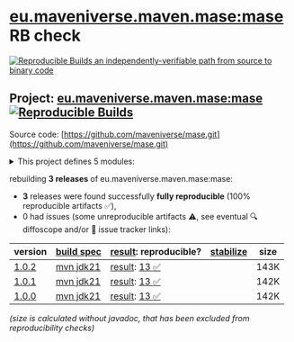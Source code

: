 [eu.maveniverse.maven.mase:mase](https://central.sonatype.com/artifact/eu.maveniverse.maven.mase/mase/versions) RB check
=======

[![Reproducible Builds](https://reproducible-builds.org/images/logos/rb.svg) an independently-verifiable path from source to binary code](https://reproducible-builds.org/)

## Project: [eu.maveniverse.maven.mase:mase](https://central.sonatype.com/artifact/eu.maveniverse.maven.mase/mase/versions) [![Reproducible Builds](https://img.shields.io/endpoint?url=https://raw.githubusercontent.com/jvm-repo-rebuild/reproducible-central/master/content/eu/maveniverse/maven/mase/mase/badge.json)](https://github.com/jvm-repo-rebuild/reproducible-central/blob/master/content/eu/maveniverse/maven/mase/mase/README.md)

Source code: [https://github.com/maveniverse/mase.git](https://github.com/maveniverse/mase.git)

<details><summary>This project defines 5 modules:</summary>

* [eu.maveniverse.maven.mase:mase](https://central.sonatype.com/artifact/eu.maveniverse.maven.mase/mase/overview)
* [eu.maveniverse.maven.mase:search-api](https://central.sonatype.com/artifact/eu.maveniverse.maven.mase/search-api/overview)
* [eu.maveniverse.maven.mase:search-backend-indexer](https://central.sonatype.com/artifact/eu.maveniverse.maven.mase/search-backend-indexer/overview)
* [eu.maveniverse.maven.mase:search-backend-remoterepository](https://central.sonatype.com/artifact/eu.maveniverse.maven.mase/search-backend-remoterepository/overview)
* [eu.maveniverse.maven.mase:search-backend-smo](https://central.sonatype.com/artifact/eu.maveniverse.maven.mase/search-backend-smo/overview)
</details>

rebuilding **3 releases** of eu.maveniverse.maven.mase:mase:
- **3** releases were found successfully **fully reproducible** (100% reproducible artifacts :white_check_mark:),
- 0 had issues (some unreproducible artifacts :warning:, see eventual :mag: diffoscope and/or :memo: issue tracker links):

| version | [build spec](/BUILDSPEC.md) | [result](https://reproducible-builds.org/docs/jvm/): reproducible? | [stabilize](https://github.com/google/oss-rebuild/blob/main/cmd/stabilize/README.md) | size |
| -- | --------- | ------ | ------ | -- |
| [1.0.2](https://central.sonatype.com/artifact/eu.maveniverse.maven.mase/mase/1.0.2/pom) | [mvn jdk21](mase-1.0.2.buildspec) | [result](mase-1.0.2.buildinfo): [13 :white_check_mark: ](mase-1.0.2.buildcompare) | | 143K |
| [1.0.1](https://central.sonatype.com/artifact/eu.maveniverse.maven.mase/mase/1.0.1/pom) | [mvn jdk21](mase-1.0.1.buildspec) | [result](mase-1.0.1.buildinfo): [13 :white_check_mark: ](mase-1.0.1.buildcompare) | | 142K |
| [1.0.0](https://central.sonatype.com/artifact/eu.maveniverse.maven.mase/mase/1.0.0/pom) | [mvn jdk21](mase-1.0.0.buildspec) | [result](mase-1.0.0.buildinfo): [13 :white_check_mark: ](mase-1.0.0.buildcompare) | | 142K |

<i>(size is calculated without javadoc, that has been excluded from reproducibility checks)</i>
